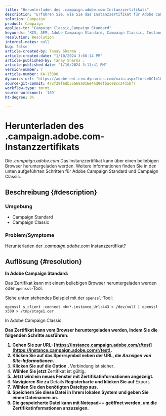 ```yaml
---
title: "Herunterladen des .campaign.adobe.com-Instanzzertifikats"
description: "Erfahren Sie, wie Sie das Instanzzertifikat für Adobe Campaign Standard und Campaign Classic herunterladen."
solution: Campaign
product: Campaign
applies-to: "Campaign Classic,Campaign Standard"
keywords: "KCS, AEM, Adobe Campaign Standard, Campaign Classic, Instance Certificate, .campaign.adobe.com"
resolution: Resolution
internal-notes: null
bug: false
article-created-by: Tanay Sharma .
article-created-date: "1/10/2024 3:08:14 PM"
article-published-by: Tanay Sharma .
article-published-date: "1/10/2024 3:11:41 PM"
version-number: 7
article-number: KA-15088
dynamics-url: "https://adobe-ent.crm.dynamics.com/main.aspx?forceUCI=1&pagetype=entityrecord&etn=knowledgearticle&id=e7004411-caaf-ee11-a569-6045bd006e5a"
source-git-commit: 472f29f6db35a68a016e4ad0efbace8cc24d5bf7
workflow-type: tm+mt
source-wordcount: '189'
ht-degree: 3%

---
```


# Herunterladen des .campaign.adobe.com-Instanzzertifikats


Die *.campaign.adobe.com* Das Instanzzertifikat kann über einen beliebigen Browser heruntergeladen werden. Weitere Informationen finden Sie in den unten aufgeführten Schritten für Adobe Campaign Standard und Campaign Classic.

## Beschreibung {#description}


### Umgebung

- Campaign Standard
- Campaign Classic


### Problem/Symptome

Herunterladen der *.campaign.adobe.com* Instanzzertifikat?


## Auflösung {#resolution}


<b>In Adobe Campaign Standard:</b>

Das Zertifikat kann mit einem beliebigen Browser heruntergeladen werden oder `openssl`-Tool.

Siehe unten stehendes Beispiel mit der `openssl`-Tool:


```
openssl s_client -connect <b>*.instance_Url:443 < /dev/null | openssl x509 > /tmp/stage1.cer
```




</b>In Adobe Campaign Classic:<b>

Das Zertifikat kann vom Browser heruntergeladen werden, indem Sie die folgenden Schritte ausführen:

1. Gehen Sie zur URL: [https://Instance.campaign.adobe.com/r/test](https://instance.campaign.adobe.com/r/test).
2. Klicken Sie auf das Sperrsymbol neben der URL, die *Anzeigen von Site-Informationen*.
3. Klicken Sie auf die Option . </b>Verbindung ist sicher<b>.
4. Wählen Sie jetzt </b>Zertifikat ist gültig<b>.
5. Jetzt wird ein neues Fenster mit Zertifikatinformationen angezeigt.
6. Navigieren Sie zu </b>Details<b> Registerkarte und klicken Sie auf </b>Export<b>.
7. Wählen Sie den benötigten Dateityp aus.
8. Speichern Sie diese Datei in Ihrem lokalen System und geben Sie einen Dateinamen an.
9. Die gespeicherte Datei kann mit Notepad++ geöffnet werden, um die Zertifikatinformationen anzuzeigen.



